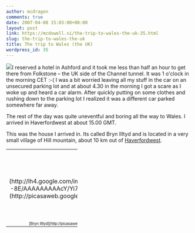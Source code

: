 ```yaml
---
author: mcdragon
comments: true
date: 2007-04-08 15:03:00+00:00
layout: post
link: https://mcdowell.si/the-trip-to-wales-the-uk-35.html
slug: the-trip-to-wales-the-uk
title: The trip to Wales (the UK)
wordpress_id: 35
---
```


[![](http://upload.wikimedia.org/wikipedia/commons/thumb/5/59/Flag_of_Wales_2.svg/125px-Flag_of_Wales_2.svg.png)](http://upload.wikimedia.org/wikipedia/commons/thumb/5/59/Flag_of_Wales_2.svg/125px-Flag_of_Wales_2.svg.png)I reserved a hotel in Ashford and it took me less than half an hour to get there from Folkstone – the UK side of the Channel tunnel. It was 1 o'clock in the morning CET :-( I was a bit worried leaving all my stuff in the car on an unsecured parking lot and at about 4.30 in the morning I got a scare as I woke up and heard a car alarm. After quickly putting on some clothes and rushing down to the parking lot I realized it was a different car parked somewhere far away.  
  
The rest of the day was quite uneventful and boring all the way to Wales. I arrived in Haverfordwest at about 15.00 GMT.  
  
This was the house I arrived in. Its called Bryn Illtyd and is located in a very small village of Hill mountain, about 10 km out of [Haverfordwest](http://en.wikipedia.org/wiki/Haverfordwest).  
<table style="width: 194px;" align="center" ><tbody ><tr >
<td style="background: transparent url(http://picasaweb.google.com/f/img/transparent_album_background.gif) no-repeat scroll left center; height: 194px; -moz-background-clip: -moz-initial; -moz-background-origin: -moz-initial; -moz-background-inline-policy: -moz-initial;" align="center" >[![](http://lh4.google.com/image/Martin.McDowell/RmMzZ6f--8E/AAAAAAAAAcY/Yi7ikeqRPIw/s160-c/BrynIlltyd.jpg)](http://picasaweb.google.com/Martin.McDowell/BrynIlltyd)
</td></tr><tr >
<td style="text-align: center; font-family: arial,sans-serif; font-size: 11px;" >[Bryn Illtyd](http://picasaweb.google.com/Martin.McDowell/BrynIlltyd)
</td></tr></tbody></table>
